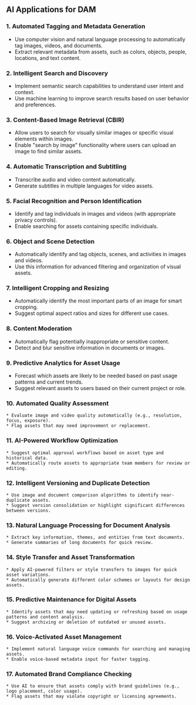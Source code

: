 ## AI Applications for DAM

### 1. Automated Tagging and Metadata Generation

- Use computer vision and natural language processing to automatically tag images, videos, and documents.
- Extract relevant metadata from assets, such as colors, objects, people, locations, and text content.

### 2. Intelligent Search and Discovery

- Implement semantic search capabilities to understand user intent and context.
- Use machine learning to improve search results based on user behavior and preferences.

### 3. Content-Based Image Retrieval (CBIR)

- Allow users to search for visually similar images or specific visual elements within images.
- Enable "search by image" functionality where users can upload an image to find similar assets.

### 4. Automatic Transcription and Subtitling

- Transcribe audio and video content automatically.
- Generate subtitles in multiple languages for video assets.

### 5. Facial Recognition and Person Identification

- Identify and tag individuals in images and videos (with appropriate privacy controls).
- Enable searching for assets containing specific individuals.

### 6. Object and Scene Detection

- Automatically identify and tag objects, scenes, and activities in images and videos.
- Use this information for advanced filtering and organization of visual assets.

### 7. Intelligent Cropping and Resizing

- Automatically identify the most important parts of an image for smart cropping.
- Suggest optimal aspect ratios and sizes for different use cases.

### 8. Content Moderation

- Automatically flag potentially inappropriate or sensitive content.
- Detect and blur sensitive information in documents or images.

### 9. Predictive Analytics for Asset Usage

- Forecast which assets are likely to be needed based on past usage patterns and current trends.
- Suggest relevant assets to users based on their current project or role.

### 10. Automated Quality Assessment

    * Evaluate image and video quality automatically (e.g., resolution, focus, exposure).
    * Flag assets that may need improvement or replacement.

### 11. AI-Powered Workflow Optimization

    * Suggest optimal approval workflows based on asset type and historical data.
    * Automatically route assets to appropriate team members for review or editing.

### 12. Intelligent Versioning and Duplicate Detection

    * Use image and document comparison algorithms to identify near-duplicate assets.
    * Suggest version consolidation or highlight significant differences between versions.

### 13. Natural Language Processing for Document Analysis

    * Extract key information, themes, and entities from text documents.
    * Generate summaries of long documents for quick review.

### 14. Style Transfer and Asset Transformation

    * Apply AI-powered filters or style transfers to images for quick asset variations.
    * Automatically generate different color schemes or layouts for design assets.

### 15. Predictive Maintenance for Digital Assets

    * Identify assets that may need updating or refreshing based on usage patterns and content analysis.
    * Suggest archiving or deletion of outdated or unused assets.

### 16. Voice-Activated Asset Management

    * Implement natural language voice commands for searching and managing assets.
    * Enable voice-based metadata input for faster tagging.

### 17. Automated Brand Compliance Checking

    * Use AI to ensure that assets comply with brand guidelines (e.g., logo placement, color usage).
    * Flag assets that may violate copyright or licensing agreements.
